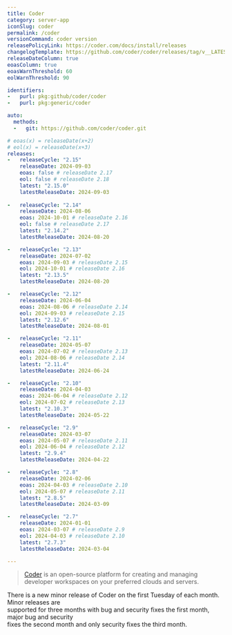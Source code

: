 ```yaml
---
title: Coder
category: server-app
iconSlug: coder
permalink: /coder
versionCommand: coder version
releasePolicyLink: https://coder.com/docs/install/releases
changelogTemplate: https://github.com/coder/coder/releases/tag/v__LATEST__
releaseDateColumn: true
eoasColumn: true
eoasWarnThreshold: 60
eolWarnThreshold: 90

identifiers:
-   purl: pkg:github/coder/coder
-   purl: pkg:generic/coder

auto:
  methods:
  -   git: https://github.com/coder/coder.git

# eoas(x) = releaseDate(x+2)
# eol(x) = releaseDate(x+3)
releases:
-   releaseCycle: "2.15"
    releaseDate: 2024-09-03
    eoas: false # releaseDate 2.17
    eol: false # releaseDate 2.18
    latest: "2.15.0"
    latestReleaseDate: 2024-09-03
    
-   releaseCycle: "2.14"
    releaseDate: 2024-08-06
    eoas: 2024-10-01 # releaseDate 2.16
    eol: false # releaseDate 2.17
    latest: "2.14.2"
    latestReleaseDate: 2024-08-20

-   releaseCycle: "2.13"
    releaseDate: 2024-07-02
    eoas: 2024-09-03 # releaseDate 2.15
    eol: 2024-10-01 # releaseDate 2.16
    latest: "2.13.5"
    latestReleaseDate: 2024-08-20

-   releaseCycle: "2.12"
    releaseDate: 2024-06-04
    eoas: 2024-08-06 # releaseDate 2.14
    eol: 2024-09-03 # releaseDate 2.15
    latest: "2.12.6"
    latestReleaseDate: 2024-08-01

-   releaseCycle: "2.11"
    releaseDate: 2024-05-07
    eoas: 2024-07-02 # releaseDate 2.13
    eol: 2024-08-06 # releaseDate 2.14
    latest: "2.11.4"
    latestReleaseDate: 2024-06-24

-   releaseCycle: "2.10"
    releaseDate: 2024-04-03
    eoas: 2024-06-04 # releaseDate 2.12
    eol: 2024-07-02 # releaseDate 2.13
    latest: "2.10.3"
    latestReleaseDate: 2024-05-22

-   releaseCycle: "2.9"
    releaseDate: 2024-03-07
    eoas: 2024-05-07 # releaseDate 2.11
    eol: 2024-06-04 # releaseDate 2.12
    latest: "2.9.4"
    latestReleaseDate: 2024-04-22

-   releaseCycle: "2.8"
    releaseDate: 2024-02-06
    eoas: 2024-04-03 # releaseDate 2.10
    eol: 2024-05-07 # releaseDate 2.11
    latest: "2.8.5"
    latestReleaseDate: 2024-03-09

-   releaseCycle: "2.7"
    releaseDate: 2024-01-01
    eoas: 2024-03-07 # releaseDate 2.9
    eol: 2024-04-03 # releaseDate 2.10
    latest: "2.7.3"
    latestReleaseDate: 2024-03-04

---
```


> [Coder](https://coder.com) is an open-source platform for creating and managing developer workspaces on your preferred
> clouds and servers.

There is a new minor release of Coder on the first Tuesday of each month. Minor releases are  
supported for three months with bug and security fixes the first month, major bug and security  
fixes the second month and only security fixes the third month.
